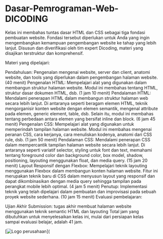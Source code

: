 # Dasar-Pemrograman-Web-DICODING
Kelas ini membahas tuntas dasar HTML dan CSS sebagai tiga fondasi pembuatan website. Fondasi tersebut diperlukan untuk Anda yang ingin mengembangkan kemampuan pengembangan website ke tahap yang lebih lanjut. Disusun dan diverifikasi oleh tim expert Dicoding, materi yang disajikan terstruktur dan komprehensif.


Materi yang dipelajari:

Pendahuluan: Pengenalan mengenai website, server dan client, anatomi website, dan tools yang diperlukan dalam pengembangan halaman website. (40 menit)
Pengenalan HTML: Mempelajari alat yang digunakan dalam membangun struktur halaman website. Modul ini membahas tentang HTML, struktur dasar dokumen HTML, dsb. (1 jam 10 menit)
Pendalaman HTML: Mendalami penerapan HTML dalam membangun struktur halaman web secara lebih lanjut. Di antaranya seperti beragam elemen HTML, teknik mengorganisir konten website dengan elemen semantik, mengenal attribute pada elemen, generic element, table, dsb. Selain itu, modul ini membahas tentang perbedaan antara elemen yang bersifat inline dan block. (6 jam 45 menit)
Pengenalan CSS: Mempelajari alat yang digunakan untuk memperindah tampilan halaman website. Modul ini membahas mengenai peranan CSS, cara kerjanya, cara menuliskan kodenya, anatomi dari CSS rule, dsb. (1 jam 50 menit)
Pendalaman CSS: Mendalami penerapan CSS dalam mempercantik tampilan halaman website secara lebih lanjut. Di antaranya seperti variatif selector, styling untuk font dan text, memahami tentang foreground color dan background color, box model, shadow, positioning, layouting menggunakan float, dan media query. (15 jam 20 menit)
Layout Responsif dengan Flexbox: Mempelajari teknik layouting menggunakan Flexbox dalam membangun konten halaman website. Fitur ini merupakan teknik baru di CSS dalam menyusun layout yang responsif dan dapat dikombinasikan dengan media query sehingga tampilan pada perangkat mobile lebih optimal. (4 jam 5 menit)
Penutup: Implementasi teknik yang telah dipelajari dalam pembuatan dan improvisasi pada sebuah proyek website sederhana. (10 jam 15 menit)
Evaluasi pembelajaran:

Ujian Akhir
Submission: tugas akhir membuat halaman website menggunakan teknik semantic HTML dan layouting
Total jam yang dibutuhkan untuk menyelesaikan kelas ini, mulai dari persiapan kelas sampai evaluasi belajar, adalah 41 jam.

[![Logo perusahaan](https://dicodingacademy.blob.core.windows.net/academies/20200630231649b6cb97fdd41db516112699c1ff08c888.png)](
